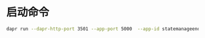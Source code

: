 ﻿# 启动命令
``` sh
dapr run --dapr-http-port 3501 --app-port 5000  --app-id statemanageend dotnet  .\StateManage.dll

```